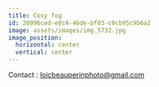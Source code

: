 ```yaml
---
title: Cosy fog
id: 20996ced-e8c4-46de-bf03-c0cb95c9b6a2
image: assets/images/img_5732.jpg
image_position:
  horizontal: center
  vertical: center
---
```

Contact : [loicbeauperinphoto@gmail.com](loicbeauperinphoto@gmail.com)

